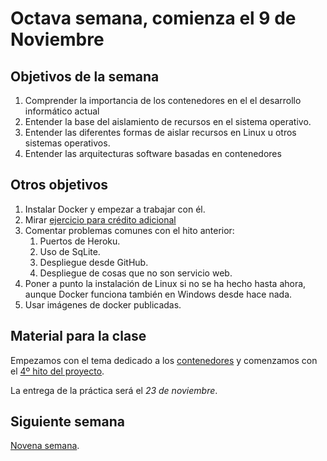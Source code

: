 # Octava semana, comienza el 9 de Noviembre


## Objetivos de la semana

1. Comprender la importancia de los contenedores en el el desarrollo
   informático actual
1. Entender la base del aislamiento de recursos en el sistema operativo.
2. Entender las diferentes formas de aislar recursos en Linux u otros sistemas operativos.
3. Entender las arquitecturas software basadas en contenedores

## Otros objetivos

1. Instalar Docker y empezar a trabajar con él. 
1. Mirar [ejercicio para crédito adicional](https://jj.github.io/IV/documentos/proyecto/3.5.tests)
2. Comentar problemas comunes con el hito anterior:
   1. Puertos de Heroku.
   2. Uso de SqLite.
   3. Despliegue desde GitHub.
   4. Despliegue de cosas que no son servicio web. 
1. Poner a punto la instalación de Linux si no se ha hecho hasta ahora, aunque Docker funciona también en Windows desde hace nada. 
2. Usar imágenes de docker publicadas. 


## Material para la clase

Empezamos  con el tema dedicado a los
[contenedores](http://jj.github.io/IV/documentos/temas/Contenedores) y
comenzamos con
el
[4º hito del proyecto](http://jj.github.io/IV/documentos/proyecto/4.Docker).

La entrega de la práctica será el *23 de noviembre*. 

## Siguiente semana

[Novena semana](semana-09.md). 

